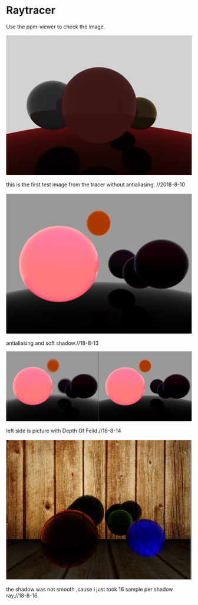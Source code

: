 # Raytracer

Use the ppm-viewer to check the image.


![sphere_world](https://github.com/grahy/Raytracer/blob/master/Raytrace/images/sphere_world_pers_1.png)

this is the first test image from the tracer without antialiasing. //2018-8-10

![sphere_world](https://github.com/grahy/Raytracer/blob/master/Raytrace/images/antialising.png) 

antialiasing and soft shadow.//18-8-13


![sphere_world](https://github.com/grahy/Raytracer/blob/master/Raytrace/images/DOF.png) 

left side is picture with Depth Of Feild.//18-8-14

![room](https://github.com/grahy/Raytracer/blob/master/Raytrace/images/texture.png) 

the shadow was not smooth ,cause i just took 16 sample per shadow ray.//18-8-16.
